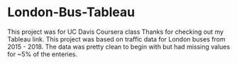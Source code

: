 # London-Bus-Tableau
This project was for UC Davis Coursera class
Thanks for checking out my Tableau link. This project was based on traffic data for London buses from 2015 - 2018. The data was pretty clean to begin with but had missing values for ~5% of the enteries. 
